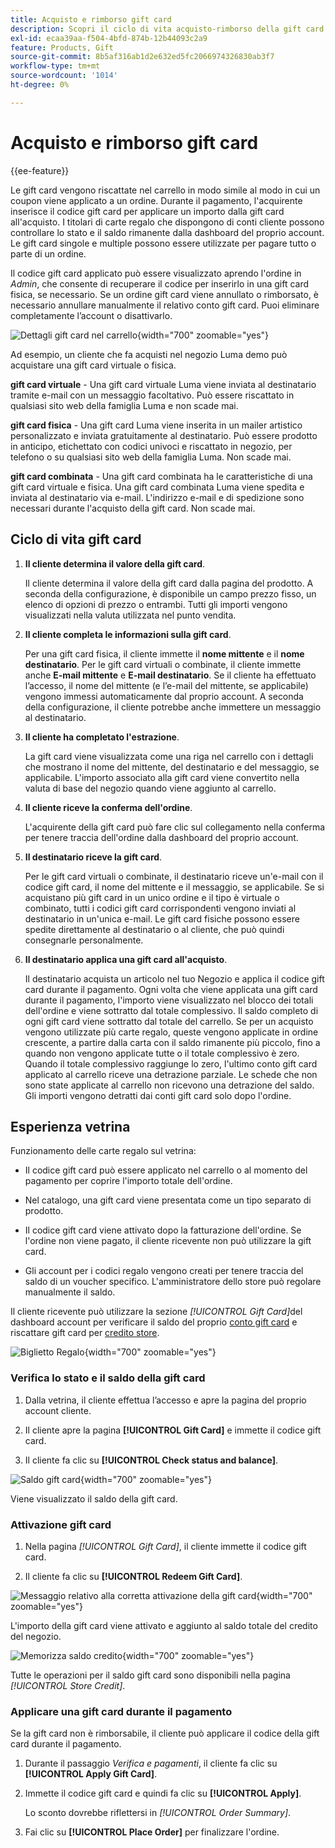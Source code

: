 ```yaml
---
title: Acquisto e rimborso gift card
description: Scopri il ciclo di vita acquisto-rimborso della gift card quando includi le gift card nel catalogo del tuo negozio.
exl-id: ecaa39aa-f504-4bfd-874b-12b44093c2a9
feature: Products, Gift
source-git-commit: 8b5af316ab1d2e632ed5fc2066974326830ab3f7
workflow-type: tm+mt
source-wordcount: '1014'
ht-degree: 0%

---
```


# Acquisto e rimborso gift card

{{ee-feature}}

Le gift card vengono riscattate nel carrello in modo simile al modo in cui un coupon viene applicato a un ordine. Durante il pagamento, l&#39;acquirente inserisce il codice gift card per applicare un importo dalla gift card all&#39;acquisto. I titolari di carte regalo che dispongono di conti cliente possono controllare lo stato e il saldo rimanente dalla dashboard del proprio account. Le gift card singole e multiple possono essere utilizzate per pagare tutto o parte di un ordine.

Il codice gift card applicato può essere visualizzato aprendo l&#39;ordine in _Admin_, che consente di recuperare il codice per inserirlo in una gift card fisica, se necessario. Se un ordine gift card viene annullato o rimborsato, è necessario annullare manualmente il relativo conto gift card. Puoi eliminare completamente l’account o disattivarlo.

![Dettagli gift card nel carrello](./assets/storefront-gift-card-order-customer-account.png){width="700" zoomable="yes"}

Ad esempio, un cliente che fa acquisti nel negozio Luma demo può acquistare una gift card virtuale o fisica.

**gift card virtuale** - Una gift card virtuale Luma viene inviata al destinatario tramite e-mail con un messaggio facoltativo. Può essere riscattato in qualsiasi sito web della famiglia Luma e non scade mai.

**gift card fisica** - Una gift card Luma viene inserita in un mailer artistico personalizzato e inviata gratuitamente al destinatario. Può essere prodotto in anticipo, etichettato con codici univoci e riscattato in negozio, per telefono o su qualsiasi sito web della famiglia Luma. Non scade mai.

**gift card combinata** - Una gift card combinata ha le caratteristiche di una gift card virtuale e fisica. Una gift card combinata Luma viene spedita e inviata al destinatario via e-mail. L&#39;indirizzo e-mail e di spedizione sono necessari durante l&#39;acquisto della gift card. Non scade mai.

## Ciclo di vita gift card

1. **Il cliente determina il valore della gift card**.

   Il cliente determina il valore della gift card dalla pagina del prodotto. A seconda della configurazione, è disponibile un campo prezzo fisso, un elenco di opzioni di prezzo o entrambi. Tutti gli importi vengono visualizzati nella valuta utilizzata nel punto vendita.

1. **Il cliente completa le informazioni sulla gift card**.

   Per una gift card fisica, il cliente immette il **nome mittente** e il **nome destinatario**. Per le gift card virtuali o combinate, il cliente immette anche **E-mail mittente** e **E-mail destinatario**. Se il cliente ha effettuato l’accesso, il nome del mittente (e l’e-mail del mittente, se applicabile) vengono immessi automaticamente dal proprio account. A seconda della configurazione, il cliente potrebbe anche immettere un messaggio al destinatario.

1. **Il cliente ha completato l&#39;estrazione**.

   La gift card viene visualizzata come una riga nel carrello con i dettagli che mostrano il nome del mittente, del destinatario e del messaggio, se applicabile. L&#39;importo associato alla gift card viene convertito nella valuta di base del negozio quando viene aggiunto al carrello.

1. **Il cliente riceve la conferma dell&#39;ordine**.

   L&#39;acquirente della gift card può fare clic sul collegamento nella conferma per tenere traccia dell&#39;ordine dalla dashboard del proprio account.

1. **Il destinatario riceve la gift card**.

   Per le gift card virtuali o combinate, il destinatario riceve un&#39;e-mail con il codice gift card, il nome del mittente e il messaggio, se applicabile. Se si acquistano più gift card in un unico ordine e il tipo è virtuale o combinato, tutti i codici gift card corrispondenti vengono inviati al destinatario in un&#39;unica e-mail. Le gift card fisiche possono essere spedite direttamente al destinatario o al cliente, che può quindi consegnarle personalmente.

1. **Il destinatario applica una gift card all&#39;acquisto**.

   Il destinatario acquista un articolo nel tuo Negozio e applica il codice gift card durante il pagamento. Ogni volta che viene applicata una gift card durante il pagamento, l&#39;importo viene visualizzato nel blocco dei totali dell&#39;ordine e viene sottratto dal totale complessivo. Il saldo completo di ogni gift card viene sottratto dal totale del carrello. Se per un acquisto vengono utilizzate più carte regalo, queste vengono applicate in ordine crescente, a partire dalla carta con il saldo rimanente più piccolo, fino a quando non vengono applicate tutte o il totale complessivo è zero. Quando il totale complessivo raggiunge lo zero, l&#39;ultimo conto gift card applicato al carrello riceve una detrazione parziale. Le schede che non sono state applicate al carrello non ricevono una detrazione del saldo. Gli importi vengono detratti dai conti gift card solo dopo l&#39;ordine.

## Esperienza vetrina

Funzionamento delle carte regalo sul vetrina:

- Il codice gift card può essere applicato nel carrello o al momento del pagamento per coprire l&#39;importo totale dell&#39;ordine.

- Nel catalogo, una gift card viene presentata come un tipo separato di prodotto.

- Il codice gift card viene attivato dopo la fatturazione dell&#39;ordine. Se l&#39;ordine non viene pagato, il cliente ricevente non può utilizzare la gift card.

- Gli account per i codici regalo vengono creati per tenere traccia del saldo di un voucher specifico. L&#39;amministratore dello store può regolare manualmente il saldo.

Il cliente ricevente può utilizzare la sezione _[!UICONTROL Gift Card]_&#x200B;del dashboard account per verificare il saldo del proprio [conto gift card](product-gift-card-accounts.md) e riscattare gift card per [credito store](../customers/store-credit-using.md).

![Biglietto Regalo](./assets/account-dashboard-gift-card.png){width="700" zoomable="yes"}

### Verifica lo stato e il saldo della gift card

1. Dalla vetrina, il cliente effettua l’accesso e apre la pagina del proprio account cliente.

1. Il cliente apre la pagina **[!UICONTROL Gift Card]** e immette il codice gift card.

1. Il cliente fa clic su **[!UICONTROL Check status and balance]**.

![Saldo gift card](./assets/gift-balance.png){width="700" zoomable="yes"}

Viene visualizzato il saldo della gift card.

### Attivazione gift card

1. Nella pagina _[!UICONTROL Gift Card]_, il cliente immette il codice gift card.

1. Il cliente fa clic su **[!UICONTROL Redeem Gift Card]**.

![Messaggio relativo alla corretta attivazione della gift card](./assets/gift-redeemed-balance.png){width="700" zoomable="yes"}

L&#39;importo della gift card viene attivato e aggiunto al saldo totale del credito del negozio.

![Memorizza saldo credito](./assets/store-credit.png){width="700" zoomable="yes"}

Tutte le operazioni per il saldo gift card sono disponibili nella pagina _[!UICONTROL Store Credit]_.

### Applicare una gift card durante il pagamento

Se la gift card non è rimborsabile, il cliente può applicare il codice della gift card durante il pagamento.

1. Durante il passaggio _Verifica e pagamenti_, il cliente fa clic su **[!UICONTROL Apply Gift Card]**.

1. Immette il codice gift card e quindi fa clic su **[!UICONTROL Apply]**.

   Lo sconto dovrebbe riflettersi in _[!UICONTROL Order Summary]_.

1. Fai clic su **[!UICONTROL Place Order]** per finalizzare l&#39;ordine.
